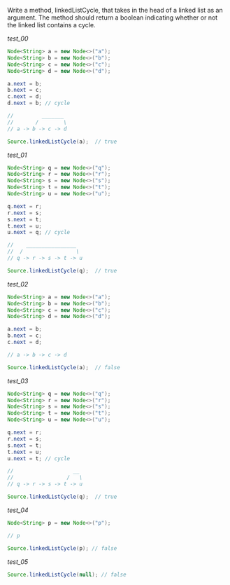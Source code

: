 Write a method, linkedListCycle, that takes in the head of a linked list as an argument. The method should return a boolean indicating whether or not the linked list contains a cycle.

_test_00_

```java
Node<String> a = new Node<>("a");
Node<String> b = new Node<>("b");
Node<String> c = new Node<>("c");
Node<String> d = new Node<>("d");

a.next = b;
b.next = c;
c.next = d;
d.next = b; // cycle

//         _______
//       /        \
// a -> b -> c -> d 

Source.linkedListCycle(a);  // true
```

_test_01_

```java
Node<String> q = new Node<>("q");
Node<String> r = new Node<>("r");
Node<String> s = new Node<>("s");
Node<String> t = new Node<>("t");
Node<String> u = new Node<>("u");

q.next = r;
r.next = s;
s.next = t;
t.next = u;
u.next = q; // cycle

//    ________________
//  /                 \
// q -> r -> s -> t -> u 

Source.linkedListCycle(q);  // true
```

_test_02_

```java
Node<String> a = new Node<>("a");
Node<String> b = new Node<>("b");
Node<String> c = new Node<>("c");
Node<String> d = new Node<>("d");

a.next = b;
b.next = c;
c.next = d;

// a -> b -> c -> d 

Source.linkedListCycle(a);  // false
```

_test_03_

```java
Node<String> q = new Node<>("q");
Node<String> r = new Node<>("r");
Node<String> s = new Node<>("s");
Node<String> t = new Node<>("t");
Node<String> u = new Node<>("u");

q.next = r;
r.next = s;
s.next = t;
t.next = u;
u.next = t; // cycle

//                   __
//                 /   \
// q -> r -> s -> t -> u 

Source.linkedListCycle(q);  // true
```

_test_04_

```java
Node<String> p = new Node<>("p");

// p

Source.linkedListCycle(p); // false
```

_test_05_

```java
Source.linkedListCycle(null); // false
```

